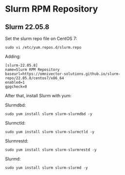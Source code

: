 # Slurm RPM Repository

## Slurm 22.05.8

Set the slurm repo file on CentOS 7:

```
sudo vi /etc/yum.repos.d/slurm.repo
```

Adding:

```
[slurm-22.05.8]
name=Slurm RPM Repository
baseurl=https://omnivector-solutions.github.io/slurm-repo/22.05.8/centos7/x86_64
enabled=1
gpgcheck=0
```

After that, install Slurm with yum:

Slurmdbd:

```
sudo yum install slurm slurm-slurmdbd -y
```

Slurmctld:

```
sudo yum install slurm slurm-slurmctld -y
```

Slurmrestd:

```
sudo yum install slurm slurm-slurmrestd -y
```

Slurmd:

```
sudo yum install slurm slurm-slurmd -y
```
